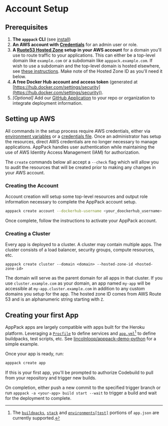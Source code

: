 # Account Setup

## Prerequisites

1. **The `apppack` CLI** (see [install](install.md))
2. **An AWS account with [Credentials](https://boto3.amazonaws.com/v1/documentation/api/latest/guide/credentials.html)** for an admin user or role.
3. **A [Ruote53 Hosted Zone](https://docs.aws.amazon.com/Route53/latest/DeveloperGuide/CreatingHostedZone.html) setup in your AWS account** for a domain you'll use to route traffic to your applications. This can either be a top-level domain like `example.com` or a subdomain like `apppack.example.com`. If wish to use a subdomain and the top-level domain is hosted elsewhere, see [these instructions](https://docs.aws.amazon.com/Route53/latest/DeveloperGuide/CreatingNewSubdomain.html). Make note of the Hosted Zone ID as you'll need it below.
4. **A free Docker Hub account and access token** (generated at [https://hub.docker.com/settings/security](https://hub.docker.com/settings/security)).
5. _[Optional]_ Add our [GitHub Application](https://github.com/apps/apppack-io) to your repo or organization to integrate deployment information.

## Setting up AWS

All commands in the setup process require AWS credentials, either via [environment variables](https://docs.aws.amazon.com/cli/latest/userguide/cli-configure-envvars.html) or a [credentials file](https://docs.aws.amazon.com/cli/latest/userguide/cli-configure-files.html). Once an administrator has setup the resources, direct AWS credentials are no longer necessary to manage applications. AppPack handles user authentication while maintaining the use of AWS Identity Access Management (IAM) for authorization.

The `create` commands below all accept a `--check` flag which will allow you to audit the resources that will be created prior to making any changes in your AWS account.


### Creating the Account

Account creation will setup some top-level resources and output role information necessary to complete the AppPack account setup.

```bash
apppack create account --dockerhub-username <your_doockerhub_username>
```

Once complete, follow the instructions to activate your AppPack account.

### Creating a Cluster

Every app is deployed to a cluster. A cluster may contain multiple apps. The cluster consists of a load balancer, security groups, compute resources, etc.

```
apppack create cluster --domain <domain> --hosted-zone-id <hosted-zone-id>
```

The domain will serve as the parent domain for all apps in that cluster. If you use `cluster.example.com` as your domain, an app named `my-app` will be accessible at `my-app.cluster.example.com` in addition to any custom domains you setup for the app. The hosted zone ID comes from AWS Route 53 and is an alphanumeric string starting with `Z`.

## Creating your first App

AppPack apps are largely compatible with apps built for the Heroku platform. Leveraging a [`Procfile`](https://devcenter.heroku.com/articles/procfile) to define services and [`app.yml`](https://devcenter.heroku.com/articles/app-json-schema)[^1] to define buildpacks, test scripts, etc. See [lincolnloop/apppack-demo-python](https://github.com/lincolnloop/apppack-demo-python) for a simple example.

Once your app is ready, run:

```bash
apppack create app
```

If this is your first app, you'll be prompted to authorize Codebuild to pull from your repository and trigger new builds.

On completion, either push a new commit to the specified trigger branch or run `apppack -a <your-app> build start --wait` to trigger a build and wait for the deployment to complete.


[^1]: The [`buildpacks`](https://devcenter.heroku.com/articles/app-json-schema#buildpacks), [`stack`](https://devcenter.heroku.com/articles/app-json-schema#stack) and [`environments[test]`](https://devcenter.heroku.com/articles/app-json-schema#environments) portions of `app.json` are currently supported.
